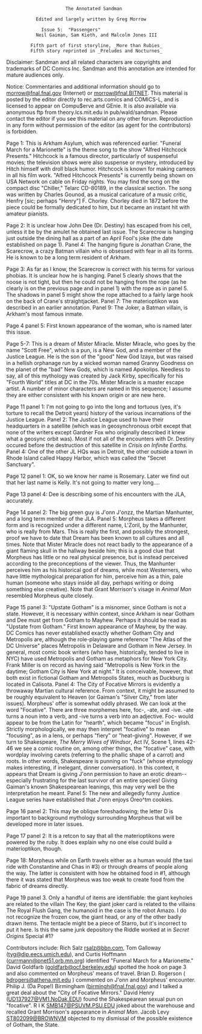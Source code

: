                           The Annotated Sandman

               Edited and largely written by Greg Morrow

		         Issue 5:  "Passengers"
               Neil Gaiman, Sam Kieth, and Malcolm Jones III

             Fifth part of first storyline, _More than Rubies_
             Fifth story reprinted in _Preludes and Nocturnes_

Disclaimer:  Sandman and all related characters are copyrights and trademarks
of DC Comics Inc.  Sandman and this annotation are intended for mature
audiences only.

Notice:  Commentaries and additional information should go to
morrow@fnal.fnal.gov (Internet) or morrow@fnal.BITNET.  This material is
posted by the editor directly to rec.arts.comics and COMICS-L, and is licensed
to appear on Compu$erve and GEnie.  It is also available via anonymous ftp
from theory.lcs.mit.edu in pub/wald/sandman.  Please contact the editor if you
see this material on any other forum.  Reproduction in any form without
permission of the editor (as agent for the contributors) is forbidden.

Page 1:  This is Arkham Asylum, which was referenced earlier.  "Funeral March
for a Marionette" is the theme song to the show "Alfred Hitchcock Presents."
Hitchcock is a famous director, particularly of suspenseful movies; the
television shows were also suspense or mystery, introduced by Hitch himself
with droll black humor.  Hitchcock is known for making cameos in all his film
work.  "Alfred Hitchcock Presents" is currently being shown on USA Network on
cable on Friday nights.
	You may find the song on the compact disc "Chiller," Telarc CD-80189,
in the classical section.  The song was written by Charles Gounod, as a musical
caricature of a music critic, Henfry [sic; perhaps "Henry"] F. Chorley.
Chorley died in 1872 before the piece could be formally dedicated to him, but
it became an instant hit with amateur pianists.

Page 2:  It is unclear how John Dee (Dr. Destiny) has escaped from his cell,
unless it be by the amulet he obtained last issue. The Scarecrow is
hanging just outside the dining hall as a part of an April Fool's joke (the
date established on page 1).
	Panel 4:  The hanging figure is Jonathan Crane, the Scarecrow, a crazy
Batman villain who is obsessed with fear in all its forms.  He is known to be a
long term resident of Arkham.

Page 3:  As far as I know, the Scarecrow is correct with his terms for various
phobias.  It is unclear how he is hanging.  Panel 5 clearly shows that the
noose is not tight, but then he could not be hanging from the rope (as he
clearly is on the previous page and in panel 1) with the rope as in panel 5.
The shadows in panel 5 might show the rope attached to a fairly large hook
on the back of Crane's straightjacket.
	Panel 7:  The materioptikon was described in an earlier annotation.
	Panel 9:  The Joker, a Batman villain, is Arkham's most famous inmate.

Page 4 panel 5:  First known appearance of the woman, who is named later this
issue.

Page 5-7:  This is a dream of Mister Miracle.  Mister Miracle, who goes by the
name "Scott Free", which is a pun, is a New God, and a member of the Justice
League.  He is the son of the "good" New God Izaya, but was raised in a
hellish orphanage run by a wicked woman named Granny Goodness on the planet of
the "bad" New Gods, which is named Apokolips.  Needless to say, all of this
mythology was created by Jack Kirby, specifically for his "Fourth World" titles
at DC in the 70s.  Mister Miracle is a master escape artist.  A number of minor
characters are named in this sequence; I assume they are either consistent with
his known origin or are new here.

Page 11 panel 1:  I'm not going to go into the long and tortuous (yes, it's
torture to recall the Detroit years) history of the various incarnations of
the Justice League.
	Panel 2:  The Justice League used to have their headquarters in a
satellite (which was in geosynchronous orbit except that none of the writers
except Gardner Fox who originally described it knew what a geosync orbit was).
Most if not all of the encounters with Dr. Destiny occured before the
destruction of this satellite in _Crisis on Infinite Earths_.
	Panel 4:  One of the other JL HQs was in Detroit, the other outside a
town in Rhode Island called Happy Harbor, which was called the "Secret
Sanctuary".

Page 12 panel 1:  OK, so we know her name is Rosemary.  Later we find out that
her last name is Kelly.  It's not going to matter very long....

Page 13 panel 4:  Dee is describing some of his encounters with the JLA,
accurately.

Page 14 panel 2:  The big green guy is J'onn J'onzz, the Martian Manhunter, and
a long term member of the JLA.
	Panel 5:  Morpheus takes a different form and is recognized under a
different name, L'Zoril, by the Manhunter, who is really from Mars.  This is
really the first, and possibly the strongest, proof we have to date that Dream
has been known to all cultures and all times.  Note that Mister Miracle does
not react badly to the appearance of a giant flaming skull in the hallway
beside him; this is a good clue that Morpheus has little or no real physical
presence, but is instead perceived according to the preconceptions of the
viewer.  Thus, the Manhunter perceives him as his historical god of dreams,
while most Westerners, who have little mythological preparation for him,
perceive him as a thin, pale human (someone who stays inside all day, perhaps
writing or doing something else creative).  Note that Grant Morrison's visage
in _Animal Man_ resembled Morpheus quite closely.

Page 15 panel 3:  "Upstate Gotham" is a misnomer, since Gotham is not a state.
However, it is necessary within context, since Arkham is near Gotham and Dee
must get from Gotham to Mayhew.  Perhaps it should be read as "Upstate from
Gotham."  First known appearance of Mayhew, by the way.
	DC Comics has never established exactly whether Gotham City and
Metropolis are, although the role-playing game reference "The Atlas of the DC
Universe" places Metropolis in Delaware and Gotham in New Jersey.  In general,
most comic book writers (who have, historically, tended to live in NYC) have
used Metropolis and Gotham as metaphors for New York City.  Frank Miller is on
record as having said "Metropolis is New York in the daytime; Gotham City is
New York at night."  It is conceivable, however, that both exist in fictional
Gotham and Metropolis States, much as Duckburg is located in Calisota.
	Panel 4:  The City of Focative Mirrors is evidently a throwaway Martian
cultural reference.  From context, it might be assumed to be roughly equivalent
to Heaven (or Gaiman's "Silver City," from later issues).  Morpheus' offer is
somewhat oddly phrased.
	We can look at the word "Focative".  There are three morphemes here,
foc-, -ate, and -ive.  -ate turns a noun into a verb, and -ive turns a verb
into an adjective.  Foc- would appear to be from the Latin for "hearth", which
became "focus" in English.  Strictly morphologically, we may then interpret
"focative" to mean "focusing", as in a lens, or perhaps "fiery" or
"heat-giving".
	However, if we turn to Shakespeare, _The Merry Wives of Windsor_,
Act IV, Scene 1, lines 42-46 we see a comic routine on, among other things,
the "focative" case, with wordplay involving carets (referring to the phallic
shape of a carrot) and roots.  In other words, Shakespeare is punning on
"fuck" (whose etymology makes interesting, if inelegant, dinner conversation).
In this context, it appears that Dream is giving J'onn permission to have an
erotic dream--especially frustrating for the last survivor of an entire
species!  Giving Gaiman's known Shakespearean leanings, this may very well be
the interpretation he meant.
	Panel 5:  The new and allegedly funny Justice League series have
established that J'onn enjoys Oreo^tm cookies.

Page 16 panel 2:  This may be oblique foreshadowing; the letter D is important
to background mythology surrounding Morpheus that will be developed more in
later issues.

Page 17 panel 2:  It is a retcon to say that all the materioptikons were
powered by the ruby.  It does explain why no one else could build a
materioptikon, though.

Page 18:  Morpheus while on Earth travels either as a human would (the taxi
ride with Constantine and Chas in #3) or through dreams of people along the
way.  The latter is consistent with how he obtained food in #1, although there
it was stated that Morpheus was too weak to create food from the fabric of
dreams directly.

Page 19 panel 3.  Only a handful of items are identifiable:  the giant keyholes
are related to the villain The Key; the giant joker card is related to the
villains The Royal Flush Gang, the humanoid in the case is the robot Amazo.
I do not recognize the frozen cow, the giant head, or any of the other badly
drawn items.  The tentacle might be a piece of Starro, but it's incorrect to
put it here.  Is this the same junk depository the Riddle worked at in _Secret
Origins_ Special #1?

Contributors include:
	Rich Salz <rsalz@bbn.com>, Tom Galloway (tyg@dip.eecs.umich.edu), and
Curtis Hoffmann (currmann@pnet51.orb.mn.org) identified "Funeral March for a
Marionette."
	David Goldfarb (goldfarb@ocf.berkeley.edu) spotted the hook on page 3
and also commented on Morpheus' means of travel.
	Brian D. Rogerson ( bdrogers@athena.mit.edu ) commented on J'onn and
Morpheus' encounter.
	Philip J. (Da Pope!) Birmingham (birmingh@fnal.fnal.gov) and I talked
a great deal about the "City of Focative Mirrors."  David Henry
(UD137927@VM1.NoDak.EDU) found the Shakespearean sexual pun on "focative".
	R I K <SMB147@PSUVM.PSU.EDU> joked about the warehouse and recalled
Grant Morrison's appearance in _Animal Man_.
	Jacob Levy <ST802099@BROWNVM> objected to my dismissal of the possible
existence of Gotham, the State.

